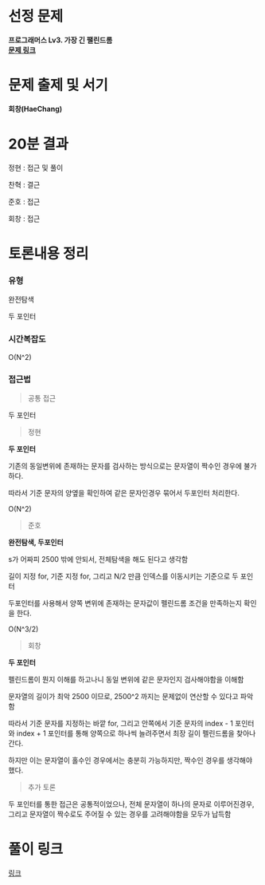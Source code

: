 # 선정 문제
<b> 프로그래머스 Lv3. 가장 긴 팰린드롬 </b>
<br>
<b> [문제 링크](https://school.programmers.co.kr/learn/courses/30/lessons/12904) </b>

# 문제 출제 및 서기
<b> 회창(HaeChang) </b>

# 20분 결과
<p> 정현 : 접근 및 풀이 </p>
<p> 찬혁 : 결근 </p>
<p> 준호 : 접근 </p>
<p> 회창 : 접근 </p>

# 토론내용 정리
### 유형
<P> 완전탐색 </P>
<P> 두 포인터 </P>

### 시간복잡도
<p> O(N^2) </p>

### 접근법

> 공통 접근
<p> 두 포인터 </p>

> 정현

<b> 두 포인터 </b>

<p> 기존의 동일변위에 존재하는 문자를 검사하는 방식으로는 문자열이 짝수인 경우에 불가하다. </p>
<p> 따라서 기준 문자의 양옆을 확인하여 같은 문자인경우 묶어서 두포인터 처리한다. </p>
<p> O(N^2) </p>

> 준호

<b>완전탐색, 두포인터</b>

<p> s가 어짜피 2500 밖에 안되서, 전체탐색을 해도 된다고 생각함 </p>
<p> 길이 지정 for, 기준 지정 for, 그리고 N/2 만큼 인덱스를 이동시키는 기준으로 두 포인터</p>
<p> 두포인터를 사용해서 양쪽 변위에 존재하는 문자값이 펠린드롬 조건을 만족하는지 확인을 한다. </p>
<p> O(N^3/2) </p>

> 회창

<b> 두 포인터 </b>

<p> 펠린드롬이 뭔지 이해를 하고나니 동일 변위에 같은 문자인지 검사해야함을 이해함 </p>
<p> 문자열의 길이가 최악 2500 이므로, 2500^2 까지는 문제없이 연산할 수 있다고 파악함 </p>
<p> 따라서 기준 문자를 지정하는 바깥 for, 그리고 안쪽에서 기준 문자의 index - 1 포인터와 index + 1 포인터를 통해 양쪽으로 하나씩 늘려주면서 최장 길이 펠린드롬을 찾아나간다. </p>
<p> 하지만 이는 문자열이 홀수인 경우에서는 충분히 가능하지만, 짝수인 경우를 생각해야 했다. </p>

> 추가 토론

두 포인터를 통한 접근은 공통적이었으나, 전체 문자열이 하나의 문자로 이루어진경우, 그리고 문자열이 짝수로도 주어질 수 있는 경우를 고려해야함을 모두가 납득함


# 풀이 링크

<a href="https://github.com/The-Four-Error-Pickers/Algorithm-Study/tree/main/Private%20Solve/프로그래머스/12904.%20%EA%B0%80%EC%9E%A5%20%EA%B8%B4%20%ED%8C%B0%EB%A6%B0%EB%93%9C%EB%A1%AC">링크</a>
